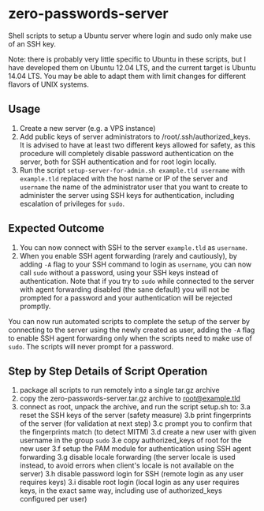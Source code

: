 # zero-passwords-server

Shell scripts to setup a Ubuntu server
where login and sudo only make use of an SSH key.

Note: there is probably very little specific to Ubuntu in these scripts,
but I have developed them on Ubuntu 12.04 LTS, and the current target
is Ubuntu 14.04 LTS. You may be able to adapt them with limit changes
for different flavors of UNIX systems.

## Usage

1. Create a new server (e.g. a VPS instance)
2. Add public keys of server administrators to /root/.ssh/authorized\_keys.
   It is advised to have at least two different keys allowed for safety,
   as this procedure will completely disable password authentication
   on the server, both for SSH authentication and for root login locally.
3. Run the script `setup-server-for-admin.sh example.tld username`
   with `example.tld` replaced with the host name or IP of the server
   and `username` the name of the administrator user that you want to create
   to administer the server using SSH keys for authentication,
   including escalation of privileges for `sudo`.

## Expected Outcome

1. You can now connect with SSH to the server `example.tld` as `username`.
2. When you enable SSH agent forwarding (rarely and cautiously),
   by adding `-A` flag to your SSH command to login as `username`,
   you can now call `sudo` without a password, using your SSH keys instead
   of authentication. Note that if you try to `sudo` while connected to the
   server with agent forwarding disabled (the sane default) you will not be
   prompted for a password and your authentication will be rejected promptly.

You can now run automated scripts to complete the setup of the server
by connecting to the server using the newly created as user, adding
the `-A` flag to enable SSH agent forwarding only when the scripts
need to make use of `sudo`. The scripts will never prompt for a password.

## Step by Step Details of Script Operation

1. package all scripts to run remotely into a single tar.gz archive
2. copy the zero-passwords-server.tar.gz archive to root@example.tld
3. connect as root, unpack the archive, and run the script setup.sh to:
   3.a reset the SSH keys of the server (safety measure)
   3.b print fingerprints of the server (for validation at next step)
   3.c prompt you to confirm that the fingerprints match (to detect MITM)
   3.d create a new user with given username in the group `sudo`
   3.e copy authorized\_keys of root for the new user
   3.f setup the PAM module for authentication using SSH agent forwarding
   3.g disable locale forwarding (the server locale is used instead,
       to avoid errors when client's locale is not available on the server)
   3.h disable password login for SSH (remote login as any user requires keys)
   3.i disable root login (local login as any user requires keys, in the exact
       same way, including use of authorized_keys configured per user)
